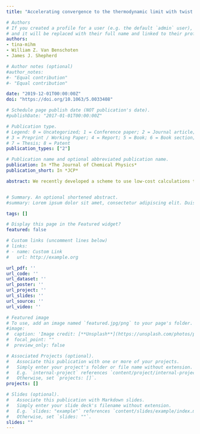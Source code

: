 ```yaml
---
title: "Accelerating convergence to the thermodynamic limit with twist angle selection applied to methods beyond many-body perturbation theory"

# Authors
# If you created a profile for a user (e.g. the default `admin` user), write the username (folder name) here 
# and it will be replaced with their full name and linked to their profile.
authors:
- tina-mihm
- William Z. Van Benschoten
- James J. Shepherd

# Author notes (optional)
#author_notes:
#- "Equal contribution"
#- "Equal contribution"

date: "2019-12-01T00:00:00Z"
doi: "https://doi.org/10.1063/5.0033408"

# Schedule page publish date (NOT publication's date).
#publishDate: "2017-01-01T00:00:00Z"

# Publication type.
# Legend: 0 = Uncategorized; 1 = Conference paper; 2 = Journal article;
# 3 = Preprint / Working Paper; 4 = Report; 5 = Book; 6 = Book section;
# 7 = Thesis; 8 = Patent
publication_types: ["2"]

# Publication name and optional abbreviated publication name.
publication: In *The Journal of Chemical Physics*
publication_short: In *JCP*

abstract: We recently developed a scheme to use low-cost calculations to find a single twist angle where the coupled cluster doubles energy of a single calculation matches the twist-averaged coupled cluster doubles energy in a finite unit cell. We used initiator full configuration interaction quantum Monte Carlo as an example of an exact method beyond coupled cluster doubles theory to show that this selected twist angle approach had comparable accuracy in methods beyond coupled cluster. Furthermore, at least for small system sizes, we show that the same twist angle can also be found by comparing the energy directly (at the level of second-order Moller–Plesset theory), suggesting a route toward twist angle selection, which requires minimal modification to existing codes that can perform twist averaging.


# Summary. An optional shortened abstract.
#summary: Lorem ipsum dolor sit amet, consectetur adipiscing elit. Duis posuere tellus ac convallis placerat. Proin tincidunt magna sed ex sollicitudin condimentum.

tags: []

# Display this page in the Featured widget?
featured: false

# Custom links (uncomment lines below)
# links:
# - name: Custom Link
#   url: http://example.org

url_pdf: ''
url_code: ''
url_dataset: ''
url_poster: ''
url_project: ''
url_slides: ''
url_source: ''
url_video: ''

# Featured image
# To use, add an image named `featured.jpg/png` to your page's folder. 
#image:
#  caption: 'Image credit: [**Unsplash**](https://unsplash.com/photos/pLCdAaMFLTE)'
#  focal_point: ""
#  preview_only: false

# Associated Projects (optional).
#   Associate this publication with one or more of your projects.
#   Simply enter your project's folder or file name without extension.
#   E.g. `internal-project` references `content/project/internal-project/index.md`.
#   Otherwise, set `projects: []`.
projects: []

# Slides (optional).
#   Associate this publication with Markdown slides.
#   Simply enter your slide deck's filename without extension.
#   E.g. `slides: "example"` references `content/slides/example/index.md`.
#   Otherwise, set `slides: ""`.
slides: ""
---
```

